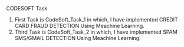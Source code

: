 CODESOFT Task
1) First Task is CodeSoft_Task_1 in which, I have implemented CREDIT CARD FRAUD DETECTION Using Meachine Learning.
2) Third Task is CodeSoft_Task_2 in which, I have implemented SPAM SMS/GMAIL DETECTION Using Meachine Learning.
